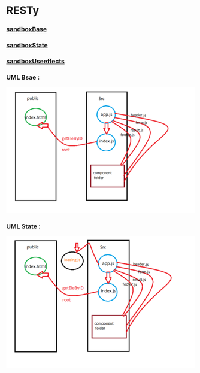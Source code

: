 # RESTy

### [sandboxBase](https://codesandbox.io/s/xenodochial-http-vy5fq)
### [sandboxState](https://codesandbox.io/s/young-wind-bl6mo)
### [sandboxUseeffects](https://codesandbox.io/s/nifty-maxwell-joux8)
### UML Bsae :

![img](src/images/Capture1.PNG)


### UML State :

![img](src/images/Capture2.PNG)





